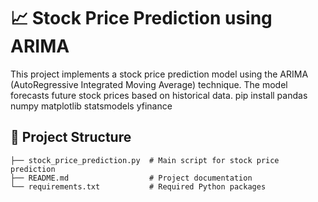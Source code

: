 # 📈 Stock Price Prediction using ARIMA

This project implements a stock price prediction model using the ARIMA (AutoRegressive Integrated Moving Average) technique. The model forecasts future stock prices based on historical data.
pip install pandas numpy matplotlib statsmodels yfinance

## 📂 Project Structure

```plaintext
├── stock_price_prediction.py  # Main script for stock price prediction
├── README.md                  # Project documentation
└── requirements.txt           # Required Python packages
